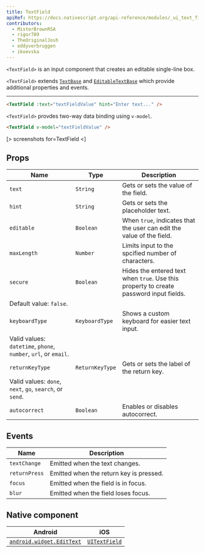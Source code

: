 ```yaml
---
title: TextField
apiRef: https://docs.nativescript.org/api-reference/modules/_ui_text_field_
contributors:
  - MisterBrownRSA
  - rigor789
  - TheOriginalJosh
  - eddyverbruggen
  - ikoevska
---
```

`<TextField>` is an input component that creates an editable single-line box.

`<TextField>` extends [`TextBase`](https://docs.nativescript.org/api-reference/classes/_ui_text_base_.textbase) and [`EditableTextBase`](https://docs.nativescript.org/api-reference/classes/_ui_editor_text_base_.editabletextbase) which provide additional properties and events.

* * *

```html
<TextField :text="textFieldValue" hint="Enter text..." />
```

`<TextField>` provdes two-way data binding using `v-model`.

```html
<TextField v-model="textFieldValue" />
```

[> screenshots for=TextField <]

## Props

| Name            | Type            | Description                                                                                                      |
| --------------- | --------------- | ---------------------------------------------------------------------------------------------------------------- |
| `text`          | `String`        | Gets or sets the value of the field.                                                                             |
| `hint`          | `String`        | Gets or sets the placeholder text.                                                                               |
| `editable`      | `Boolean`       | When `true`, indicates that the user can edit the value of the field.                                            |
| `maxLength`     | `Number`        | Limits input to the spcified number of characters.                                                               |
| `secure`        | `Boolean`       | Hides the entered text when `true`. Use this property to create password input fields.  
Default value: `false`. |
| `keyboardType`  | `KeyboardType`  | Shows a custom keyboard for easier text input.  
Valid values: `datetime`, `phone`, `number`, `url`, or `email`. |
| `returnKeyType` | `ReturnKeyType` | Gets or sets the label of the return key.  
Valid values: `done`, `next`, `go`, `search`, or `send`.             |
| `autocorrect`   | `Boolean`       | Enables or disables autocorrect.                                                                                 |

## Events

| Name          | Description                             |
| ------------- | --------------------------------------- |
| `textChange`  | Emitted when the text changes.          |
| `returnPress` | Emitted when the return key is pressed. |
| `focus`       | Emitted when the field is in focus.     |
| `blur`        | Emitted when the field loses focus.     |

## Native component

| Android                                                                                           | iOS                                                                          |
| ------------------------------------------------------------------------------------------------- | ---------------------------------------------------------------------------- |
| [`android.widget.EditText`](https://developer.android.com/reference/android/widget/EditText.html) | [`UITextField`](https://developer.apple.com/documentation/uikit/uitextfield) |